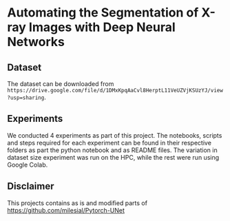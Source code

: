 # Automating the Segmentation of X-ray Images with Deep Neural Networks

## Dataset
The dataset can be downloaded from `https://drive.google.com/file/d/1DMxKpqAaCvl8HerptL11VeUZVjKSUzYJ/view?usp=sharing`.

## Experiments
We conducted 4 experiments as part of this project. The notebooks, scripts and steps required for each experiment can be found in their respective folders as part the python notebook and as README files. The variation in dataset size experiment was run on the HPC, while the rest were run using Google Colab.

## Disclaimer
This projects contains as is and modified parts of https://github.com/milesial/Pytorch-UNet